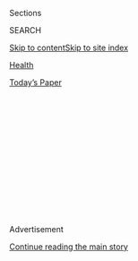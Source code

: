 <div id="app">

<div>

<div>

<div>

<div class="NYTAppHideMasthead css-1q2w90k e1suatyy0">

<div class="section css-ui9rw0 e1suatyy2">

<div class="css-eph4ug er09x8g0">

<div class="css-6n7j50">

</div>

<span class="css-1dv1kvn">Sections</span>

<div class="css-10488qs">

<span class="css-1dv1kvn">SEARCH</span>

</div>

[Skip to content](#site-content)[Skip to site
index](#site-index)

</div>

<div id="masthead-section-label" class="css-1wr3we4 eaxe0e00">

[Health](https://www.nytimes3xbfgragh.onion/section/health)

</div>

<div class="css-10698na e1huz5gh0">

</div>

</div>

<div id="masthead-bar-one" class="section hasLinks css-15hmgas e1csuq9d3">

<div class="css-uqyvli e1csuq9d0">

</div>

<div class="css-1uqjmks e1csuq9d1">

</div>

<div class="css-9e9ivx">

[](https://myaccount.nytimes3xbfgragh.onion/auth/login?response_type=cookie&client_id=vi)

</div>

<div class="css-1bvtpon e1csuq9d2">

[Today’s
Paper](https://www.nytimes3xbfgragh.onion/section/todayspaper)

</div>

</div>

</div>

</div>

<div data-aria-hidden="false">

<div id="site-content" data-role="main">

<div>

<div class="css-1aor85t" style="opacity:0.000000001;z-index:-1;visibility:hidden">

<div class="css-1hqnpie">

<div class="css-epjblv">

<span class="css-17xtcya">[Health](/section/health)</span><span class="css-x15j1o">|</span><span class="css-fwqvlz">Dementia
on the Retreat in the U.S. and
Europe</span>

</div>

<div class="css-k008qs">

<div class="css-1iwv8en">

<span class="css-18z7m18"></span>

<div>

</div>

</div>

<span class="css-1n6z4y">https://nyti.ms/30oTycj</span>

<div class="css-1705lsu">

<div class="css-4xjgmj">

<div class="css-4skfbu" data-role="toolbar" data-aria-label="Social Media Share buttons, Save button, and Comments Panel with current comment count" data-testid="share-tools">

  - 
  - 
  - 
  - 
    
    <div class="css-6n7j50">
    
    </div>

  - 

</div>

</div>

</div>

</div>

</div>

</div>

<div id="NYT_TOP_BANNER_REGION" class="css-13pd83m">

</div>

<div id="top-wrapper" class="css-1sy8kpn">

<div id="top-slug" class="css-l9onyx">

Advertisement

</div>

[Continue reading the main
story](#after-top)

<div class="ad top-wrapper" style="text-align:center;height:100%;display:block;min-height:250px">

<div id="top" class="place-ad" data-position="top" data-size-key="top">

</div>

</div>

<div id="after-top">

</div>

</div>

<div>

<div id="sponsor-wrapper" class="css-1hyfx7x">

<div id="sponsor-slug" class="css-19vbshk">

Supported by

</div>

[Continue reading the main
story](#after-sponsor)

<div id="sponsor" class="ad sponsor-wrapper" style="text-align:center;height:100%;display:block">

</div>

<div id="after-sponsor">

</div>

</div>

<div class="css-186x18t">

</div>

<div class="css-1vkm6nb ehdk2mb0">

# Dementia on the Retreat in the U.S. and Europe

</div>

Rates of dementia have steadily fallen over the past 25 years, a new
study finds. But the disease is increasingly common in some parts of the
world.

<div class="css-79elbk" data-testid="photoviewer-wrapper">

<div class="css-z3e15g" data-testid="photoviewer-wrapper-hidden">

</div>

<div class="css-1a48zt4 ehw59r15" data-testid="photoviewer-children">

![<span class="css-16f3y1r e13ogyst0" data-aria-hidden="true">A
caregiver danced with a patient with dementia at a nursing home in
Berlin. The United States and Europe are seeing declining rates of
dementia, but rates seem to have risen elsewhere in the
world.</span><span class="css-cnj6d5 e1z0qqy90" itemprop="copyrightHolder"><span class="css-1ly73wi e1tej78p0">Credit...</span><span><span>Sean
Gallup/Getty
Images</span></span></span>](https://static01.graylady3jvrrxbe.onion/images/2020/08/03/science/03DEMENTIA-DECLINE/merlin_172056843_fbf69ca0-9414-40b1-9f8f-c9961e9c6706-articleLarge.jpg?quality=75&auto=webp&disable=upscale)

</div>

</div>

<div class="css-18e8msd">

<div class="css-vp77d3 epjyd6m0">

<div class="css-hus3qt ey68jwv0" data-aria-hidden="true">

[![Gina
Kolata](https://static01.graylady3jvrrxbe.onion/images/2018/02/16/multimedia/author-gina-kolata/author-gina-kolata-thumbLarge.jpg
"Gina Kolata")](https://www.nytimes3xbfgragh.onion/by/gina-kolata)

</div>

<div class="css-1baulvz">

By [<span class="css-1baulvz last-byline" itemprop="name">Gina
Kolata</span>](https://www.nytimes3xbfgragh.onion/by/gina-kolata)

</div>

</div>

  - 
    
    <div class="css-ld3wwf e16638kd2">
    
    Aug. 3,
    2020
    
    </div>

  - 
    
    <div class="css-4xjgmj">
    
    <div class="css-d8bdto" data-role="toolbar" data-aria-label="Social Media Share buttons, Save button, and Comments Panel with current comment count" data-testid="share-tools">
    
      - 
      - 
      - 
      - 
        
        <div class="css-6n7j50">
        
        </div>
    
      - 
    
    </div>
    
    </div>

</div>

</div>

<div class="section meteredContent css-1r7ky0e" name="articleBody" itemprop="articleBody">

<div class="css-1fanzo5 StoryBodyCompanionColumn">

<div class="css-53u6y8">

Despite the lack of effective treatments or preventive strategies, the
dementia epidemic [is on the wane in the United States and
Europe](https://n.neurology.org/content/early/2020/07/01/WNL.0000000000010022),
scientists reported on Monday.

The risk for a person to develop dementia over a lifetime is now 13
percent lower than it was in 2010. Incidence rates at every age have
steadily declined over the past quarter-century. If the trend continues,
the paper’s authors note, there will be 15 million fewer people in
Europe and the United States with dementia than there are now.

The study is the most definitive yet to document a decline in dementia
rates. Its findings counter warnings from advocacy groups of a coming
tsunami of Alzheimer’s disease, the most common form of dementia, said
Dr. John Morris, director of the Center for Aging at Washington
University in St. Louis.

It is correct that there are now more people than ever with dementia,
but that is because there are more and more older people in the
population.

</div>

</div>

<div class="css-1fanzo5 StoryBodyCompanionColumn">

<div class="css-53u6y8">

The new incidence data are “hopeful,” Dr. Morris said. “It is such a
strong study and such a powerful message. It suggests that the risk is
modifiable.”

Researchers at Harvard University in Cambridge, Mass., reviewed data
from seven large studies with a total of 49,202 individuals. The studies
followed men and women aged 65 and older for at least 15 years, and
included in-person exams and, in many cases, genetic data, brain scans
and information on participants’ risk factors for cardiovascular
disease.

The data also include a separate assessment of Alzheimer’s disease. Its
incidence, too, has steadily fallen, at a rate of 16 percent per decade,
the researchers found. Their study was published in the journal
Neurology.

In 1995, a 75-year-old man had about a 25 percent chance of developing
dementia in his remaining lifetime. Now that man’s chance declined to 18
percent, said Dr. Albert Hofman, chairman of the department of
epidemiology at the Harvard School of Public Health and the lead author
of the new paper.

Although it is often said that women are more likely to get dementia
than men, Dr. Hofman and his colleagues found that men and women have
equal dementia rates.

</div>

</div>

<div class="css-1fanzo5 StoryBodyCompanionColumn">

<div class="css-53u6y8">

The reason for the confusion appears to be that there are more older
women than older men in the population. At any age when dementia is
likely, there will be more women with dementia in the population than
men.

One puzzling aspect of the decline is that it seems to be confined to
Europe and the United States — it was not seen in Asia, South America
or, from limited data, in Africa. There have been reports of increasing
dementia rates in Japan, China and Nigeria, the paper’s authors note.

Those increases are puzzling, Dr. Hofman said. The trend may be related
to higher rates of smoking, which makes dementia more likely, in those
countries.

One leading hypothesis for the decline in the United States and Europe
is improved control of cardiovascular risk factors, especially blood
pressure and cholesterol. Nearly all dementia patients have other brain
abnormalities, including blood vessel damage likely to be the result of
high blood pressure.

High blood pressure seems to be most damaging in middle age, Dr. Hofman
said. Those with lower blood pressure earlier in life but higher blood
pressure later tend to have reduced chances of dementia.

Large swings in blood pressure are a risk at any age, he added.

Another possible reason for declining dementia rates might be better
education, which is thought to have a protective effect by giving the
brain more capacity — for example, a memory cache of more synonyms for
words that were forgotten.

Like control of blood pressure and cholesterol, education levels have
gradually improved over the past few decades. “There is a theory, but
still not much evidence, that education shifts dementia to a later age,”
Dr. Hofman said.

</div>

</div>

<div class="css-1fanzo5 StoryBodyCompanionColumn">

<div class="css-53u6y8">

The genetic risk factors for dementia cannot have changed, said Dr.
Richard Hodes, director of the National Institute on Aging. “That means
something in the environment has occurred,” he added, which “has to
encourage us.”

But if improved education is the answer, the decline in dementia rates
may be nearing its end, Dr. Hodes noted. He also cautioned against
assuming that factors like blood pressure or education, linked in
observational studies to dementia, might signal cause and effect.

Neither can scientists yet assume that various lifestyle factors linked
to a lower risk of dementia mean they are protective.

“Many are using these reports to recommend better diets and more
exercise,” Dr. Hodes said. “I couldn’t possibly be opposed to more
social interactions, more activity, better diets, better control of
blood pressure.”

“But we need more research for a greater degree of certainty.”

</div>

</div>

<div>

</div>

</div>

<div>

</div>

<div>

</div>

<div>

</div>

<div>

<div id="bottom-wrapper" class="css-1ede5it">

<div id="bottom-slug" class="css-l9onyx">

Advertisement

</div>

[Continue reading the main
story](#after-bottom)

<div id="bottom" class="ad bottom-wrapper" style="text-align:center;height:100%;display:block;min-height:90px">

</div>

<div id="after-bottom">

</div>

</div>

</div>

</div>

</div>

## Site Index

<div>

</div>

## Site Information Navigation

  - [© <span>2020</span> <span>The New York Times
    Company</span>](https://help.nytimes3xbfgragh.onion/hc/en-us/articles/115014792127-Copyright-notice)

<!-- end list -->

  - [NYTCo](https://www.nytco.com/)
  - [Contact
    Us](https://help.nytimes3xbfgragh.onion/hc/en-us/articles/115015385887-Contact-Us)
  - [Work with us](https://www.nytco.com/careers/)
  - [Advertise](https://nytmediakit.com/)
  - [T Brand Studio](http://www.tbrandstudio.com/)
  - [Your Ad
    Choices](https://www.nytimes3xbfgragh.onion/privacy/cookie-policy#how-do-i-manage-trackers)
  - [Privacy](https://www.nytimes3xbfgragh.onion/privacy)
  - [Terms of
    Service](https://help.nytimes3xbfgragh.onion/hc/en-us/articles/115014893428-Terms-of-service)
  - [Terms of
    Sale](https://help.nytimes3xbfgragh.onion/hc/en-us/articles/115014893968-Terms-of-sale)
  - [Site
    Map](https://spiderbites.nytimes3xbfgragh.onion)
  - [Help](https://help.nytimes3xbfgragh.onion/hc/en-us)
  - [Subscriptions](https://www.nytimes3xbfgragh.onion/subscription?campaignId=37WXW)

</div>

</div>

</div>

</div>
